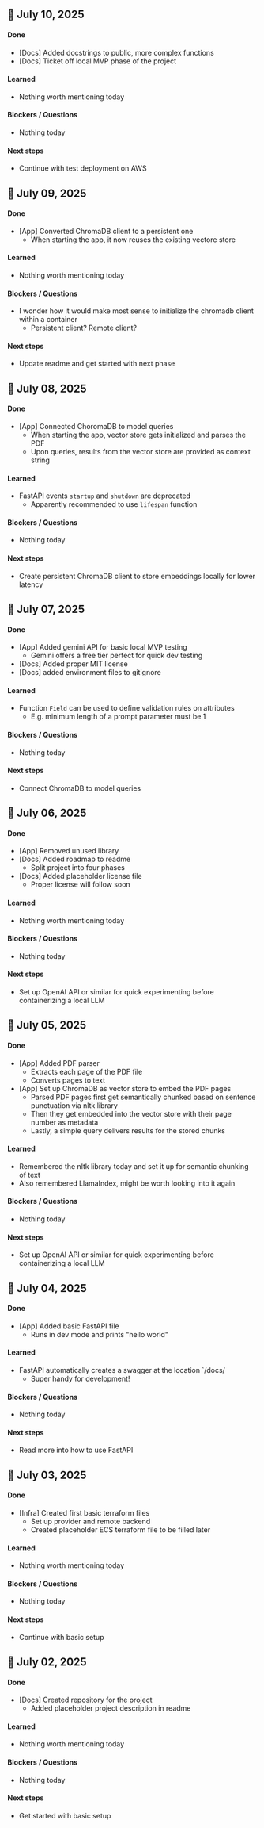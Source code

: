 ## 📅 July 10, 2025

#### Done

- [Docs] Added docstrings to public, more complex functions
- [Docs] Ticket off local MVP phase of the project

#### Learned

- Nothing worth mentioning today

#### Blockers / Questions

- Nothing today

#### Next steps

- Continue with test deployment on AWS

## 📅 July 09, 2025

#### Done

- [App] Converted ChromaDB client to a persistent one
  - When starting the app, it now reuses the existing vectore store

#### Learned

- Nothing worth mentioning today

#### Blockers / Questions

- I wonder how it would make most sense to initialize the chromadb client within a container
  - Persistent client? Remote client?

#### Next steps

- Update readme and get started with next phase

## 📅 July 08, 2025

#### Done

- [App] Connected ChoromaDB to model queries
  - When starting the app, vector store gets initialized and parses the PDF
  - Upon queries, results from the vector store are provided as context string

#### Learned

- FastAPI events `startup` and `shutdown` are deprecated
  - Apparently recommended to use `lifespan` function

#### Blockers / Questions

- Nothing today

#### Next steps

- Create persistent ChromaDB client to store embeddings locally for lower latency

## 📅 July 07, 2025

#### Done

- [App] Added gemini API for basic local MVP testing
  - Gemini offers a free tier perfect for quick dev testing
- [Docs] Added proper MIT license
- [Docs] added environment files to gitignore

#### Learned

- Function `Field` can be used to define validation rules on attributes
  - E.g. minimum length of a prompt parameter must be 1

#### Blockers / Questions

- Nothing today

#### Next steps

- Connect ChromaDB to model queries

## 📅 July 06, 2025

#### Done

- [App] Removed unused library
- [Docs] Added roadmap to readme
  - Split project into four phases
- [Docs] Added placeholder license file
  - Proper license will follow soon

#### Learned

- Nothing worth mentioning today

#### Blockers / Questions

- Nothing today

#### Next steps

- Set up OpenAI API or similar for quick experimenting before containerizing a local LLM

## 📅 July 05, 2025

#### Done

- [App] Added PDF parser
  - Extracts each page of the PDF file
  - Converts pages to text
- [App] Set up ChromaDB as vector store to embed the PDF pages
  - Parsed PDF pages first get semantically chunked based on sentence punctuation via nltk library
  - Then they get embedded into the vector store with their page number as metadata
  - Lastly, a simple query delivers results for the stored chunks

#### Learned

- Remembered the nltk library today and set it up for semantic chunking of text
- Also remembered LlamaIndex, might be worth looking into it again

#### Blockers / Questions

- Nothing today

#### Next steps

- Set up OpenAI API or similar for quick experimenting before containerizing a local LLM

## 📅 July 04, 2025

#### Done

- [App] Added basic FastAPI file
  - Runs in dev mode and prints "hello world"

#### Learned

- FastAPI automatically creates a swagger at the location `/docs/
  - Super handy for development!

#### Blockers / Questions

- Nothing today

#### Next steps

- Read more into how to use FastAPI

## 📅 July 03, 2025

#### Done

- [Infra] Created first basic terraform files
  - Set up provider and remote backend
  - Created placeholder ECS terraform file to be filled later

#### Learned

- Nothing worth mentioning today

#### Blockers / Questions

- Nothing today

#### Next steps

- Continue with basic setup

## 📅 July 02, 2025

#### Done

- [Docs] Created repository for the project
  - Added placeholder project description in readme

#### Learned

- Nothing worth mentioning today

#### Blockers / Questions

- Nothing today

#### Next steps

- Get started with basic setup
